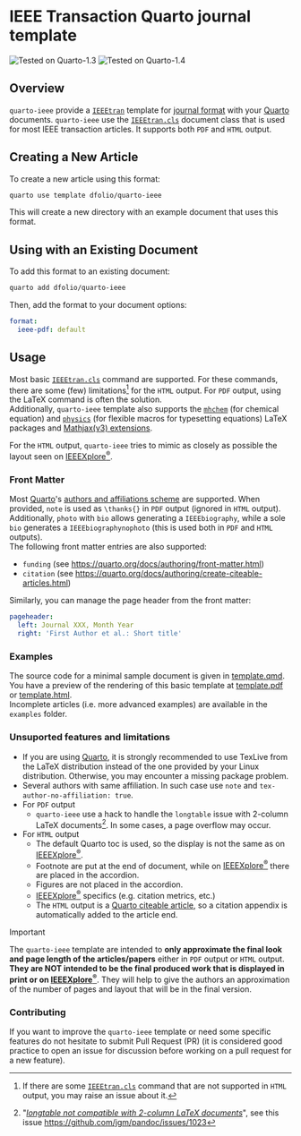 # IEEE Transaction Quarto journal template

![Tested on Quarto-1.3](https://img.shields.io/badge/quarto-1.3-blue?label=quarto)
![Tested on Quarto-1.4](https://img.shields.io/badge/quarto-1.4-blue?label=quarto)

## Overview

`quarto-ieee` provide a [`IEEEtran`][`IEEEtran.cls`] template for [journal format](https://quarto.org/docs/journals/formats.html) with your [Quarto](https://quarto.org/) documents.
`quarto-ieee` use the [`IEEEtran.cls`] document class that is used for most IEEE transaction articles.
It supports both `PDF` and `HTML` output.

[`IEEEtran.cls`]: https://ctan.org/pkg/ieeetran "Document class for IEEE Transactions journals and conferences"

## Creating a New Article

To create a new article using this format:

``` bash
quarto use template dfolio/quarto-ieee
```

This will create a new directory with an example document that uses this format.

## Using with an Existing Document

To add this format to an existing document:

``` bash
quarto add dfolio/quarto-ieee
```

Then, add the format to your document options:

``` yaml
format:
  ieee-pdf: default
```

## Usage

Most basic [`IEEEtran.cls`] command are supported.
For  these commands, there are some (few) limitations[^HTML-limit] for the `HTML` output.
For `PDF` output, using the LaTeX command is often the solution.
\
Additionally, `quarto-ieee` template also supports the [`mhchem`](https://ctan.org/pkg/mhchem) (for chemical equation) 
and [`physics`](https://ctan.org/pkg/physics) (for flexible macros for typesetting equations) LaTeX packages 
and [Mathjax(v3) extensions](https://docs.mathjax.org/en/latest/input/tex/extensions/index.html).

[^HTML-limit]: If there are some [`IEEEtran.cls`] command that are not supported in `HTML` output, you may raise an issue about it.

For the  `HTML` output, `quarto-ieee` tries to mimic as closely as possible the layout seen on [IEEEXplore<sup>®</sup>].

### Front Matter

Most [Quarto](https://quarto.org)'s [authors and affiliations scheme](https://quarto.org/docs/journals/authors.html) are supported.
When provided, `note` is used as `\thanks{}` in `PDF` output (ignored in `HTML` output).
Additionally, `photo` with `bio` allows generating a `IEEEbiography`, while a sole `bio` generates a `IEEEbiographynophoto` (this is used both in `PDF` and `HTML` outputs).
\
The following front matter entries are also supported:

- `funding` (see <https://quarto.org/docs/authoring/front-matter.html>)
- `citation` (see <https://quarto.org/docs/authoring/create-citeable-articles.html>)

Similarly, you can manage the page header from the front matter:

```yaml
pageheader:
  left: Journal XXX, Month Year
  right: 'First Author et al.: Short title'
```

### Examples

The source code for a minimal sample document is given in [template.qmd](template.qmd).
You have a preview of the rendering of this basic template at [template.pdf](https://github.com/dfolio/quarto-ieee/blob/main/template.pdf) or  [template.html](https://htmlpreview.github.io/?https://github.com/dfolio/quarto-ieee/blob/master/template.html). \
Incomplete articles (i.e. more advanced examples) are available in the `examples` folder.

### Unsuported features and limitations

- If you are using [Quarto](https://quarto.org), it is strongly recommended to use TexLive from the LaTeX distribution instead of the one provided by your Linux distribution.
  Otherwise, you may encounter a missing package problem.
- Several authors with same affiliation. 
  In such case use `note` and `tex-author-no-affiliation: true`.
- For `PDF` output
  - `quarto-ieee` use a hack to handle the `longtable` issue with  2-column LaTeX documents[^longtable].
    In some cases, a page overflow may occur.
- For `HTML` output
  - The default Quarto toc is used, so the display is not the same as on [IEEEXplore<sup>®</sup>].
  - Footnote are put at the end of document, while on [IEEEXplore<sup>®</sup>] there are placed in the accordion.
  - Figures are not placed in the accordion.
  - [IEEEXplore<sup>®</sup>] specifics (e.g. citation metrics, etc.)
  - The `HTML` output is a  [Quarto citeable article](https://quarto.org/docs/authoring/create-citeable-articles.html), so a citation appendix is automatically added to the article end.

[^longtable]: "_[longtable not compatible with 2-column LaTeX documents](https://github.com/jgm/pandoc/issues/1023>)_", see this issue <https://github.com/jgm/pandoc/issues/1023>
  
> [!IMPORTANT]
> The `quarto-ieee` template are intended to **only approximate the final look and page length of the articles/papers** either in `PDF` output or `HTML` output. 
> **They are NOT intended to be the final produced work that is displayed in print or on [IEEEXplore<sup>®</sup>]**.
> They will help to give the authors an approximation of the number of pages and layout that will be in the final version. 

### Contributing

If you want to improve the `quarto-ieee` template or need some specific features do not hesitate to submit Pull Request (PR) (it is considered good practice to open an issue for discussion before working on a pull request for a new feature).

[IEEEXplore<sup>®</sup>]: <https://ieeexplore.ieee.org/>
